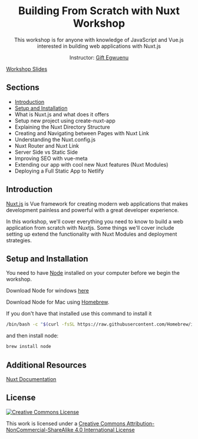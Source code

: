 <h1 align="center">
Building From Scratch with Nuxt Workshop
</h1>


<p align="center">This workshop is for anyone with knowledge of JavaScript and Vue.js interested in building web applications with Nuxt.js</p>

<p align="center">Instructor: <a href="https://giftegwuenu.com">Gift Egwuenu</a></p>

[Workshop Slides](https://miro.com/app/board/o9J_kki51ks=/)

## Sections
- [Introduction](#Introduction)
- [Setup and Installation](#SetupandInstallation)
- What is Nuxt.js and what does it offers
- Setup new project using create-nuxt-app
- Explaining the Nuxt Directory Structure
- Creating and Navigating between Pages with Nuxt Link
- Understanding the Nuxt.config.js
- Nuxt Router and Nuxt Link
- Server Side vs Static Side
- Improving SEO with vue-meta
- Extending our app with cool new Nuxt features (Nuxt Modules)
- Deploying a Full Static App to Netlify


## Introduction
[Nuxt.js](https://nuxtjs.org/) is Vue framework for creating modern web applications that makes development painless and powerful with a great developer experience.

In this workshop, we'll cover everything you need to know to build a web application from scratch with Nuxtjs. Some things we'll cover include setting up extend the functionality with Nuxt Modules and deployment strategies.

## Setup and Installation
You need to have [Node](https://nodejs.org/) installed on your computer before we begin the workshop.

Download Node for windows [here](https://nodejs.org/en/download/)

Download Node for Mac using [Homebrew](https://brew.sh/).

If you don't have that installed use this command to install it

```bash
/bin/bash -c "$(curl -fsSL https://raw.githubusercontent.com/Homebrew/install/master/install.sh)"

```
and then install node:

```bash
brew install node
```

## Additional Resources 
[Nuxt Documentation](https://nuxtjs.org/guides)

## License

[![Creative Commons License](https://i.creativecommons.org/l/by-nc-sa/4.0/88x31.png)](http://creativecommons.org/licenses/by-nc-sa/4.0/)

This work is licensed under a [Creative Commons Attribution-NonCommercial-ShareAlike 4.0 International License](http://creativecommons.org/licenses/by-nc-sa/4.0/)
